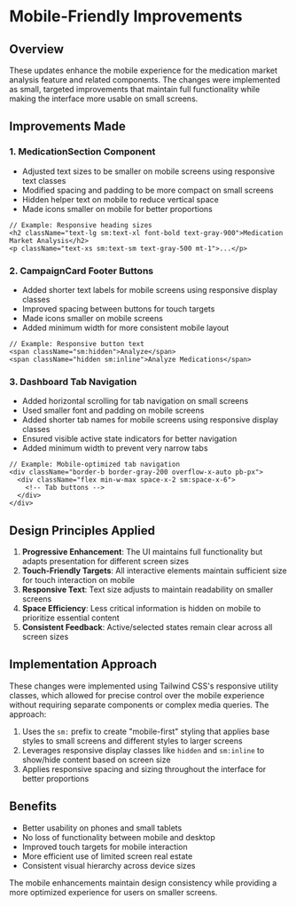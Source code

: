 # Mobile-Friendly Improvements

## Overview

These updates enhance the mobile experience for the medication market analysis feature and related components. The changes were implemented as small, targeted improvements that maintain full functionality while making the interface more usable on small screens.

## Improvements Made

### 1. MedicationSection Component

- Adjusted text sizes to be smaller on mobile screens using responsive text classes
- Modified spacing and padding to be more compact on small screens
- Hidden helper text on mobile to reduce vertical space
- Made icons smaller on mobile for better proportions

```tsx
// Example: Responsive heading sizes
<h2 className="text-lg sm:text-xl font-bold text-gray-900">Medication Market Analysis</h2>
<p className="text-xs sm:text-sm text-gray-500 mt-1">...</p>
```

### 2. CampaignCard Footer Buttons

- Added shorter text labels for mobile screens using responsive display classes
- Improved spacing between buttons for touch targets
- Made icons smaller on mobile screens
- Added minimum width for more consistent mobile layout

```tsx
// Example: Responsive button text
<span className="sm:hidden">Analyze</span>
<span className="hidden sm:inline">Analyze Medications</span>
```

### 3. Dashboard Tab Navigation

- Added horizontal scrolling for tab navigation on small screens
- Used smaller font and padding on mobile screens
- Added shorter tab names for mobile screens using responsive display classes
- Ensured visible active state indicators for better navigation
- Added minimum width to prevent very narrow tabs

```tsx
// Example: Mobile-optimized tab navigation
<div className="border-b border-gray-200 overflow-x-auto pb-px">
  <div className="flex min-w-max space-x-2 sm:space-x-6">
    <!-- Tab buttons -->
  </div>
</div>
```

## Design Principles Applied

1. **Progressive Enhancement**: The UI maintains full functionality but adapts presentation for different screen sizes
2. **Touch-Friendly Targets**: All interactive elements maintain sufficient size for touch interaction on mobile
3. **Responsive Text**: Text size adjusts to maintain readability on smaller screens
4. **Space Efficiency**: Less critical information is hidden on mobile to prioritize essential content
5. **Consistent Feedback**: Active/selected states remain clear across all screen sizes

## Implementation Approach

These changes were implemented using Tailwind CSS's responsive utility classes, which allowed for precise control over the mobile experience without requiring separate components or complex media queries. The approach:

1. Uses the `sm:` prefix to create "mobile-first" styling that applies base styles to small screens and different styles to larger screens
2. Leverages responsive display classes like `hidden` and `sm:inline` to show/hide content based on screen size
3. Applies responsive spacing and sizing throughout the interface for better proportions

## Benefits

- Better usability on phones and small tablets
- No loss of functionality between mobile and desktop
- Improved touch targets for mobile interaction
- More efficient use of limited screen real estate
- Consistent visual hierarchy across device sizes

The mobile enhancements maintain design consistency while providing a more optimized experience for users on smaller screens.
